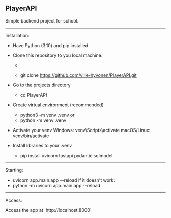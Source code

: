 PlayerAPI
---------------------------------

Simple backend project for school.

---------------------------------
Installation:

- Have Python (3.10) and pip installed
- Clone this repository to you local machine:
    - ```bash
    - git clone https://github.com/ville-hyvonen/PlayerAPI.git
      
- Go to the projects directory
    - cd PlayerAPI
 
- Create virtual environment (recommended)
    - python3 -m venv .venv
      or
    - python -m venv .venv

- Activate your venv
    Windows: venv\Scripts\activate
    macOS/Linux: venv/bin/activate
  
- Install libraries to your .venv
    - pip install uvicorn fastapi pydantic sqlmodel
 
-----------------------------------

Starting:

- uvicorn app.main:app --reload
if it doesn't work:
- python -m uvicorn app.main:app --reload

------------------------------------

Access:

Access the app at 'http://localhost:8000'
